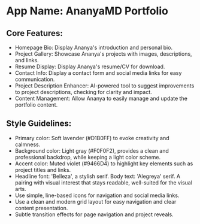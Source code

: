 # **App Name**: AnanyaMD Portfolio

## Core Features:

- Homepage Bio: Display Ananya's introduction and personal bio.
- Project Gallery: Showcase Ananya's projects with images, descriptions, and links.
- Resume Display: Display Ananya's resume/CV for download.
- Contact Info: Display a contact form and social media links for easy communication.
- Project Description Enhancer: AI-powered tool to suggest improvements to project descriptions, checking for clarity and impact.
- Content Management: Allow Ananya to easily manage and update the portfolio content.

## Style Guidelines:

- Primary color: Soft lavender (#D1B0FF) to evoke creativity and calmness.
- Background color: Light gray (#F0F0F2), provides a clean and professional backdrop, while keeping a light color scheme.
- Accent color: Muted violet (#9466D4) to highlight key elements such as project titles and links.
- Headline font: 'Belleza', a stylish serif. Body text: 'Alegreya' serif. A pairing with visual interest that stays readable, well-suited for the visual arts.
- Use simple, line-based icons for navigation and social media links.
- Use a clean and modern grid layout for easy navigation and clear content presentation.
- Subtle transition effects for page navigation and project reveals.